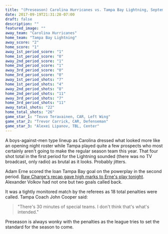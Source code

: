```yaml
---
title: "(Preseason) Carolina Hurricanes vs. Tampa Bay Lightning, September 19th 2017"
date: 2017-09-19T21:31:28-07:00
draft: false
description: ""
featured_image: ""
away_team: "Carolina Hurricanes"
home_team: "Tampa Bay Lightning"
away_score: "2"
home_score: "1"
away_1st_period_score: "1"
home_1st_period_score: "0"
away_2nd_period_score: "1"
home_2nd_period_score: "1"
away_3rd_period_score: "0"
home_3rd_period_score: "0"
away_1st_period_shots: "7"
home_1st_period_shots: "4"
away_2nd_period_shots: "8"
home_2nd_period_shots: "11"
away_3rd_period_shots: "7"
home_3rd_period_shots: "11"
away_total_shots: "22"
home_total_shots: "26"
game_star_1: "Teuvo Teravainen, CAR, Left Wing"
game_star_2: "Trevor Carrick, CAR, Defenseman"
game_star_3: "Alexei Lipanov, TBL, Center"
---
```


A boys-against-men type lineup as Carolina dressed what looked more like an opening night roster while Tampa played quite a few prospects who most certainly aren't going to make the regular season team this year. That four shot total in the first period for the Lightning sounded (there was no TV broadcast, only radio) as brutal as it looks. Probably jitters.

Adam Erne scored the loan Tampa Bay goal on the powerplay in the second period. [Raw Charge's recap gave high marks to Erne's play tonight][1]. Alexander Volkov had not one but two goals called back. 

It was a tightly monitored match by the referees as 18 total penalties were called. Tampa Coach John Cooper said:

> "There's 30 minutes of special teams. I don't think that's what's intended."

Preseason is always wonky with the penalties as the league tries to set the standard for the season to come.

[1]: https://www.rawcharge.com/2017/9/20/16337686/tampa-bay-lightning-fall-to-the-carolina-hurricanes-in-a-penalty-riddled-preseason-game-2-1